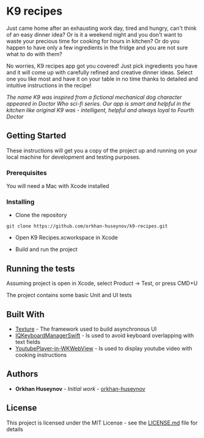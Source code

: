 #  K9 recipes

Just came home after an exhausting work day, tired and hungry, can't think of an easy dinner idea? Or is it a weekend night and you don't want to waste your precious time for cooking for hours in kitchen? Or do you happen to have only a few ingredients in the fridge and you are not sure what to do with them?

No worries, K9 recipes app got you covered! Just pick ingredients you have and it will come up with carefully refined and creative dinner ideas. Select one you like most and have it on your table in no time thanks to detailed and intuitive instructions in the recipe!

*The name K9 was inspired from a fictional mechanical dog character appeared in Doctor Who sci-fi series. Our app is smart and helpful in the kitchen like original K9 was - intelligent, helpful and always loyal to Fourth Doctor*


## Getting Started
    
These instructions will get you a copy of the project up and running on your local machine for development and testing purposes.

### Prerequisites

You will need a Mac with Xcode installed

### Installing

* Clone the repository

```
git clone https://github.com/orkhan-huseynov/k9-recipes.git
```
* Open K9 Recipes.xcworkspace in Xcode

* Build and run the project

## Running the tests

Assuming project is open in Xcode, select Product -> Test, or press CMD+U

The project contains some basic Unit and UI tests

## Built With

* [Texture](https://texturegroup.org) - The framework used to build asynchronous UI
* [IQKeyboardManagerSwift](https://github.com/hackiftekhar/IQKeyboardManager) - Is used to avoid keyboard overlapping with text fields
* [YoutubePlayer-in-WKWebView](https://github.com/hmhv/YoutubePlayer-in-WKWebView) - Is used to display youtube video with cooking instructions

## Authors
* **Orkhan Huseynov** - *Initial work* - [orkhan-huseynov](https://github.com/orkhan-huseynov)

## License

This project is licensed under the MIT License - see the [LICENSE.md](LICENSE.md) file for details
